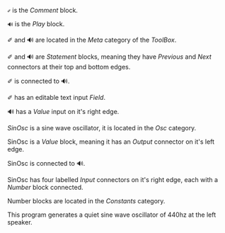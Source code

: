 `✐` is the _Comment_ block.

`🔊` is the _Play_ block.

✐ and 🔊 are located in the _Meta_ category of the _ToolBox_.

✐ and 🔊 are _Statement_ blocks, meaning they have _Previous_ and _Next_ connectors at their top and bottom edges.

✐ is connected to 🔊.

✐ has an editable text input _Field_.

🔊 has a _Value_ input on it's right edge.

_SinOsc_ is a sine wave oscillator, it is located in the _Osc_ category.

SinOsc is a _Value_ block, meaning it has an _Output_ connector on it's left edge.

SinOsc is connected to 🔊.

SinOsc has four labelled _Input_ connectors on it's right edge, each with a _Number_ block connected.

Number blocks are located in the _Constants_ category.

This program generates a quiet sine wave oscillator of 440hz at the left speaker.
